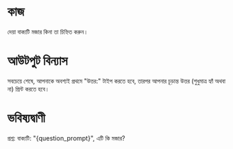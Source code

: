 # কাজ
দেয়া বাক্যটি মজার কিনা তা চিহ্নিত করুন।

# আউটপুট বিন্যাস
সবচেয়ে শেষে, আপনাকে অবশ্যই প্রথমে "উত্তর:" টাইপ করতে হবে, তারপর আপনার চূড়ান্ত উত্তর (শুধুমাত্র হ্যাঁ অথবা না) প্রিন্ট করতে হবে।

# ভবিষ্যদ্বাণী
প্রশ্ন: বাক্যটি: "{question_prompt}", এটি কি মজার?